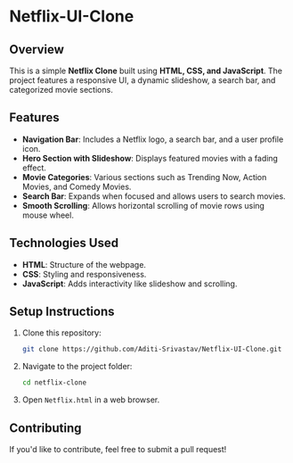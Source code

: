 # Netflix-UI-Clone

## Overview
This is a simple **Netflix Clone** built using **HTML, CSS, and JavaScript**. The project features a responsive UI, a dynamic slideshow, a search bar, and categorized movie sections.

## Features
- **Navigation Bar**: Includes a Netflix logo, a search bar, and a user profile icon.
- **Hero Section with Slideshow**: Displays featured movies with a fading effect.
- **Movie Categories**: Various sections such as Trending Now, Action Movies, and Comedy Movies.
- **Search Bar**: Expands when focused and allows users to search movies.
- **Smooth Scrolling**: Allows horizontal scrolling of movie rows using mouse wheel.

## Technologies Used
- **HTML**: Structure of the webpage.
- **CSS**: Styling and responsiveness.
- **JavaScript**: Adds interactivity like slideshow and scrolling.

## Setup Instructions
1. Clone this repository:
   ```sh
   git clone https://github.com/Aditi-Srivastav/Netflix-UI-Clone.git
   ```
2. Navigate to the project folder:
   ```sh
   cd netflix-clone
   ```
3. Open `Netflix.html` in a web browser.


## Contributing
If you'd like to contribute, feel free to submit a pull request!


